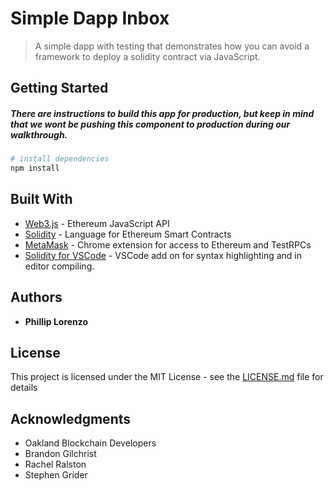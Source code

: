 # Simple Dapp Inbox

> A simple dapp with testing that demonstrates how you can avoid a framework to deploy a solidity contract via JavaScript.

## Getting Started

##### There are instructions to build this app for production, but keep in mind that we wont be pushing this component to production during our walkthrough.

``` bash
# install dependencies
npm install

```


## Built With

* [Web3.js](https://github.com/ethereum/web3.js) - Ethereum JavaScript API
* [Solidity](https://github.com/ethereum/solidity) - Language for Ethereum Smart Contracts
* [MetaMask](https://metamask.io/) - Chrome extension for access to Ethereum and TestRPCs 
* [Solidity for VSCode](https://github.com/juanfranblanco/vscode-solidity) - VSCode add on for syntax highlighting and in editor compiling.  

## Authors

* **Phillip Lorenzo** 

## License

This project is licensed under the MIT License - see the [LICENSE.md](LICENSE.md) file for details

## Acknowledgments

* Oakland Blockchain Developers
* Brandon Gilchrist
* Rachel Ralston
* Stephen Grider